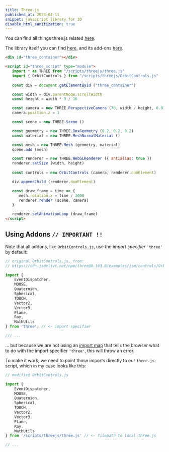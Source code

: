 ```yaml
---
title: Three.js
published_at: 2024-04-11
snippet: javascript library for 3D
disable_html_sanitization: true
---
```


You can find all things three.js related [here](https://threejs.org/).

The library itself you can find [here](https://cdn.jsdelivr.net/npm/three@0.163.0/src/), and its add-ons [here](https://cdn.jsdelivr.net/npm/three@0.163.0/examples/jsm/).

<div id="three_container"></div>

<script id="three_script" type="module"> 
   import * as THREE from "/scripts/threejs/three.js"
   import { OrbitControls } from "/scripts/threejs/OrbitControls.js"
   
   const div = document.getElementById ("three_container")

   const width = div.parentNode.scrollWidth
   const height = width * 9 / 16

   const camera = new THREE.PerspectiveCamera (70, width / height, 0.01, 10)
   camera.position.z = 1

   const scene = new THREE.Scene ()

   const geometry = new THREE.BoxGeometry (0.2, 0.2, 0.2)
   const material = new THREE.MeshNormalMaterial ()

   const mesh = new THREE.Mesh (geometry, material)
   scene.add (mesh)

   const renderer = new THREE.WebGLRenderer ({ antialias: true })
   renderer.setSize (width, height)

   const controls = new OrbitControls (camera, renderer.domElement)

   div.appendChild (renderer.domElement)

   const draw_frame = time => {
      mesh.rotation.x = time / 2000
      renderer.render (scene, camera)
   }

   renderer.setAnimationLoop (draw_frame)
</script>

```html
<div id="three_container"></div>

<script id="three_script" type="module"> 
   import * as THREE from "/scripts/threejs/three.js"
   import { OrbitControls } from "/scripts/threejs/OrbitControls.js"
   
   const div = document.getElementById ("three_container")

   const width = div.parentNode.scrollWidth
   const height = width * 9 / 16

   const camera = new THREE.PerspectiveCamera (70, width / height, 0.01, 10)
   camera.position.z = 1

   const scene = new THREE.Scene ()

   const geometry = new THREE.BoxGeometry (0.2, 0.2, 0.2)
   const material = new THREE.MeshNormalMaterial ()

   const mesh = new THREE.Mesh (geometry, material)
   scene.add (mesh)

   const renderer = new THREE.WebGLRenderer ({ antialias: true })
   renderer.setSize (width, height)
   
   const controls = new OrbitControls (camera, renderer.domElement)

   div.appendChild (renderer.domElement)

   const draw_frame = time => {
      mesh.rotation.x = time / 2000
      renderer.render (scene, camera)
   }

   renderer.setAnimationLoop (draw_frame)
</script>
```

## Using Addons `// IMPORTANT !!`

Note that all addons, like `OrbitControls.js`, use the *import specifier* `'three'` by default:
```js
// original OrbitControls.js, from:
// https://cdn.jsdelivr.net/npm/three@0.163.0/examples/jsm/controls/OrbitControls.js

import {
	EventDispatcher,
	MOUSE,
	Quaternion,
	Spherical,
	TOUCH,
	Vector2,
	Vector3,
	Plane,
	Ray,
	MathUtils
} from 'three'; // <- import specifier

/// ...
```

... but because we are not using an [import map](https://developer.mozilla.org/en-US/docs/Web/HTML/Element/script/type/importmap) that tells the browser what to do with the import specifier `'three'`, this will throw an error.

To make it work, we need to point those imports directly to our `three.js` script, which in my case looks like this:

```js
// modified OrbitControls.js

import {
	EventDispatcher,
	MOUSE,
	Quaternion,
	Spherical,
	TOUCH,
	Vector2,
	Vector3,
	Plane,
	Ray,
	MathUtils
} from '/scripts/threejs/three.js' // <- filepath to local three.js

// ...
```

